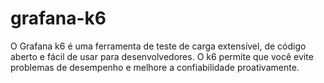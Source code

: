 # grafana-k6
O Grafana k6 é uma ferramenta de teste de carga extensível, de código aberto e fácil de usar para desenvolvedores. O k6 permite que você evite problemas de desempenho e melhore a confiabilidade proativamente.
